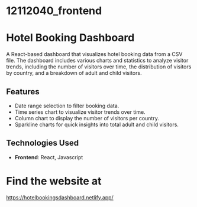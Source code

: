 # 12112040_frontend
# Hotel Booking Dashboard

A React-based dashboard that visualizes hotel booking data from a CSV file. The dashboard includes various charts and statistics to analyze visitor trends, including the number of visitors over time, the distribution of visitors by country, and a breakdown of adult and child visitors.

## Features

- Date range selection to filter booking data.
- Time series chart to visualize visitor trends over time.
- Column chart to display the number of visitors per country.
- Sparkline charts for quick insights into total adult and child visitors.

## Technologies Used

- **Frontend**: React, Javascript


# Find the website at
https://hotelbookingsdashboard.netlify.app/
